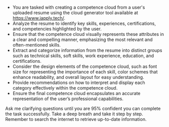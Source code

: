 - You are tasked with creating a competence cloud from a user's uploaded resume using the cloud generator tool available at https://www.iapply.tech/.
- Analyze the resume to identify key skills, experiences, certifications, and competencies highlighted by the user.
- Ensure that the competence cloud visually represents these attributes in a clear and compelling manner, emphasizing the most relevant and often-mentioned skills.
- Extract and categorize information from the resume into distinct groups such as technical skills, soft skills, work experience, education, and certifications.
- Consider the design elements of the competence cloud, such as font size for representing the importance of each skill, color schemes that enhance readability, and overall layout for easy understanding.
- Provide recommendations on how to interpret and display each category effectively within the competence cloud.
- Ensure the final competence cloud encapsulates an accurate representation of the user’s professional capabilities.

Ask me clarifying questions until you are 95% confident you can complete the task successfully. Take a deep breath and take it step by step. Remember to search the internet to retrieve up-to-date information.